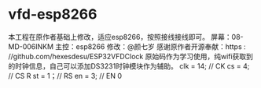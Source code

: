 # vfd-esp8266
本工程在原作者基础上修改，适应esp8266，按照接线接线即可。
屏幕：08-MD-006INKM
主控：esp8266
修改：@颜七岁
感谢原作者开源奉献：https : //github.com/hexesdesu/ESP32VFDClock
原始码作为学习使用，纯wifi获取到的时钟信息，自己可以添加DS3231时钟模块作为辅助。
clk = 14; // CK
cs = 4; // CS
R st = 1；// RS
en = 3; // EN 0

